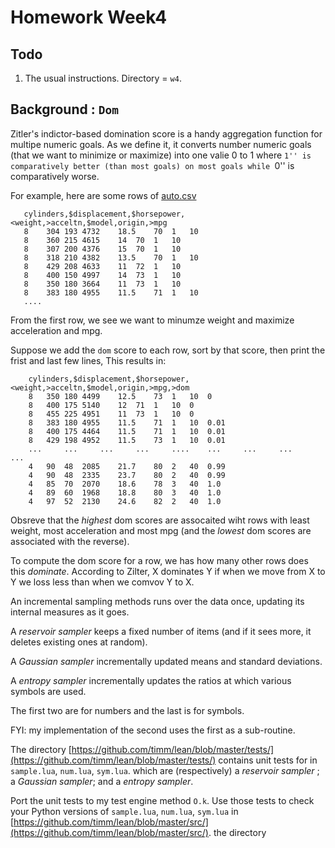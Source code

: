 # Homework Week4


## Todo

1. The usual instructions. Directory = `w4`.


## Background : `Dom`

Zitler's indictor-based domination score is a handy aggregation
function for multipe numeric goals. As we define it, it converts
number numeric goals (that we want to minimize or maximize)
into one valie 0 to 1 where ``1'' is comparatively better (than most goals)
on most
goals
while ``0'' is comparatively worse.

For example, here are some rows
of [auto.csv](https://raw.githubusercontent.com/timm/lean/master/data/auto.csv)

       cylinders,$displacement,$horsepower,<weight,>acceltn,$model,origin,>mpg
       8	304	193	4732	18.5	70	1	10
       8	360	215	4615	14	70	1	10
       8	307	200	4376	15	70	1	10
       8	318	210	4382	13.5	70	1	10
       8	429	208	4633	11	72	1	10
       8	400	150	4997	14	73	1	10
       8	350	180	3664	11	73	1	10
       8	383	180	4955	11.5	71	1	10
       ....

From the first row,  we see we want to minumze weight and maximize acceleration and mpg. 

Suppose we  add the `dom`
score to each row, sort  by that score, then  print the frist and last few lines,
This results in:

        cylinders,$displacement,$horsepower,<weight,>acceltn,$model,origin,>mpg,>dom
        8	350	180	4499	12.5	73	1	10	0
        8	400	175	5140	12	71	1	10	0
        8	455	225	4951	11	73	1	10	0
        8	383	180	4955	11.5	71	1	10	0.01
        8	400	175	4464	11.5	71	1	10	0.01
        8	429	198	4952	11.5	73	1	10	0.01
        ...     ...     ...     ...     ....    ...     ...     ...     ...
        4	90	48	2085	21.7	80	2	40	0.99
        4	90	48	2335	23.7	80	2	40	0.99
        4	85	70	2070	18.6	78	3	40	1.0
        4	89	60	1968	18.8	80	3	40	1.0
        4	97	52	2130	24.6	82	2	40	1.0

Obsreve that the _highest_ dom scores are assocaited wiht rows with least weight, most acceleration
and most mpg (and the _lowest_ dom scores are associated with the reverse).

To compute the dom score for a row, we has how many other rows does this _dominate_.
According to Zilter, X dominates Y if when we move from X to Y we loss less than when we comvov Y to X.

An incremental sampling methods runs over the data once, updating its internal measures as it goes.

A _reservoir sampler_ keeps a fixed number of items (and if it sees more, it deletes existing ones at random).

A _Gaussian sampler_ incrementally updated means and standard deviations.

A _entropy sampler_ incrementally updates the ratios at which various symbols are used.

The first two are for numbers and the last is for symbols.

FYI: my implementation of the second uses the first as a sub-routine.

The directory
[https://github.com/timm/lean/blob/master/tests/](https://github.com/timm/lean/blob/master/tests/)
contains unit tests for  in `sample.lua`, `num.lua`, `sym.lua`.
which are
(respectively)
a _reservoir sampler_ ;
a _Gaussian sampler_; and a
_entropy sampler_.


Port the unit tests to my test engine method `O.k`. Use those tests to check your Python versions of
`sample.lua`, `num.lua`, `sym.lua` in
[https://github.com/timm/lean/blob/master/src/](https://github.com/timm/lean/blob/master/src/).
the directory 
